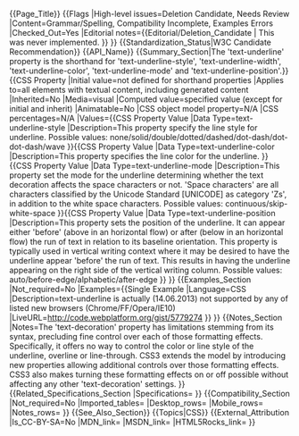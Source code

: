 {{Page_Title}}
{{Flags
|High-level issues=Deletion Candidate, Needs Review
|Content=Grammar/Spelling, Compatibility Incomplete, Examples Errors
|Checked_Out=Yes
|Editorial notes={{Editorial/Deletion_Candidate
| This was never implemented.
}}
}}
{{Standardization_Status|W3C Candidate Recommendation}}
{{API_Name}}
{{Summary_Section|The 'text-underline' property is the shorthand for 'text-underline-style', 'text-underline-width', 'text-underline-color', 'text-underline-mode' and 'text-underline-position'.}}
{{CSS Property
|Initial value=not defined for shorthand properties
|Applies to=all elements with textual content, including generated content
|Inherited=No
|Media=visual
|Computed value=specified value (except for initial and inherit)
|Animatable=No
|CSS object model property=N/A
|CSS percentages=N/A
|Values={{CSS Property Value
|Data Type=text-underline-style
|Description=This property specify the line style for underline.
Possible values: none/solid/double/dotted/dashed/dot-dash/dot-dot-dash/wave
}}{{CSS Property Value
|Data Type=text-underline-color
|Description=This property specifies the line color for the underline.
}}{{CSS Property Value
|Data Type=text-underline-mode
|Description=This property set the mode for the underline determining whether the text decoration affects the space characters or not. 'Space characters' are all characters classified by the Unicode Standard [UNICODE] as category 'Zs', in addition to the white space characters.
Possible values:  continuous/skip-white-space
}}{{CSS Property Value
|Data Type=text-underline-position
|Description=This property sets the position of the underline. It can appear either 'before' (above in an horizontal flow) or after (below in an horizontal flow) the run of text in relation to its baseline orientation. This property is typically used in vertical writing context where it may be desired to have the underline appear 'before' the run of text. This results in having the underline appearing on the right side of the vertical writing column.
Possible values: auto/before-edge/alphabetic/after-edge
}}
}}
{{Examples_Section
|Not_required=No
|Examples={{Single Example
|Language=CSS
|Description=text-underline is actually (14.06.2013) not supported by any of listed new browsers (Chrome/FF/Opera/IE10)
|LiveURL=http://code.webplatform.org/gist/5779274
}}
}}
{{Notes_Section
|Notes=The 'text-decoration' property has limitations stemming from its syntax, precluding fine control over each of those formatting effects. Specifically, it offers no way to control the color or line style of the underline, overline or line-through.
CSS3 extends the model by introducing new properties allowing additional controls over those formatting effects. CSS3 also makes turning these formatting effects on or off possible without affecting any other 'text-decoration' settings.
}}
{{Related_Specifications_Section
|Specifications=
}}
{{Compatibility_Section
|Not_required=No
|Imported_tables=
|Desktop_rows=
|Mobile_rows=
|Notes_rows=
}}
{{See_Also_Section}}
{{Topics|CSS}}
{{External_Attribution
|Is_CC-BY-SA=No
|MDN_link=
|MSDN_link=
|HTML5Rocks_link=
}}
